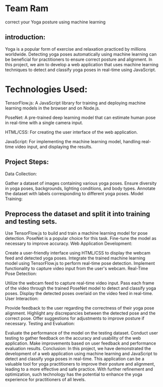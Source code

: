 # Team Ram
correct your Yoga posture using machine learning 


## introduction:
Yoga is a popular form of exercise and relaxation practiced by millions worldwide. Detecting yoga poses automatically using machine learning can be beneficial for practitioners to ensure correct posture and alignment. In this project, we aim to develop a web application that uses machine learning techniques to detect and classify yoga poses in real-time using JavaScript.

# Technologies Used:
TensorFlow.js: A JavaScript library for training and deploying machine learning models in the browser and on Node.js.

PoseNet: A pre-trained deep learning model that can estimate human pose in real-time with a single camera input.

HTML/CSS: For creating the user interface of the web application.

JavaScript: For implementing the machine learning model, handling real-time video input, and displaying the results.

## Project Steps:
Data Collection:

Gather a dataset of images containing various yoga poses. Ensure diversity in yoga poses, backgrounds, lighting conditions, and body types.
Annotate the dataset with labels corresponding to different yoga poses.
Model Training:

## Preprocess the dataset and split it into training and testing sets.
Use TensorFlow.js to build and train a machine learning model for pose detection. PoseNet is a popular choice for this task.
Fine-tune the model as necessary to improve accuracy.
Web Application Development:

Create a user-friendly interface using HTML/CSS to display the webcam feed and detected yoga poses.
Integrate the trained machine learning model using TensorFlow.js to perform real-time pose detection.
Implement functionality to capture video input from the user's webcam.
Real-Time Pose Detection:

Utilize the webcam feed to capture real-time video input.
Pass each frame of the video through the trained PoseNet model to detect and classify yoga poses.
Display the detected poses overlaid on the video feed in real-time.
User Interaction:

Provide feedback to the user regarding the correctness of their yoga pose alignment.
Highlight any discrepancies between the detected pose and the correct pose.
Offer suggestions for adjustments to improve posture if necessary.
Testing and Evaluation:

Evaluate the performance of the model on the testing dataset.
Conduct user testing to gather feedback on the accuracy and usability of the web application.
Make improvements based on user feedback and performance evaluation results.
Conclusion:
In this project, we have demonstrated the development of a web application using machine learning and JavaScript to detect and classify yoga poses in real-time. This application can be a valuable tool for yoga practitioners to improve their posture and alignment, leading to a more effective and safe practice. With further refinement and optimization, such technology has the potential to enhance the yoga experience for practitioners of all levels.

